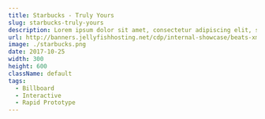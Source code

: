 ```yaml
---
title: Starbucks - Truly Yours
slug: starbucks-truly-yours
description: Lorem ipsum dolor sit amet, consectetur adipiscing elit, sed do eiusmod tempor incididunt ut labore et dolore magna aliqua.
url: http://banners.jellyfishhosting.net/cdp/internal-showcase/beats-xmas-selector/#970x250-v1
image: ./starbucks.png
date: 2017-10-25
width: 300
height: 600
className: default
tags:
  - Billboard
  - Interactive
  - Rapid Prototype
---
```

